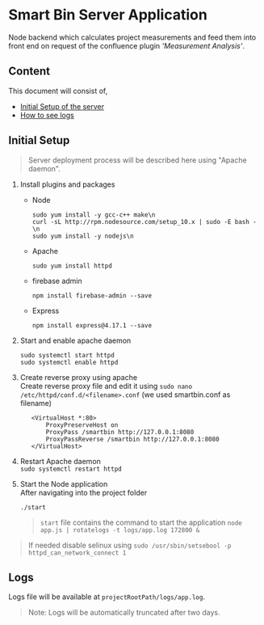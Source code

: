# Smart Bin Server Application
Node backend which calculates project measurements and feed them into front end on request of the confluence plugin _'Measurement Analysis'_. 

## Content
This document will consist of,   
 
  - [Initial Setup of the server](#initial-setup)    
  - [How to see logs](#logs)    

## Initial Setup
 > Server deployment process will be described here using "Apache daemon".            
  
  1. Install plugins and packages     
      - Node     
        ```
        sudo yum install -y gcc-c++ make\n    
        curl -sL http://rpm.nodesource.com/setup_10.x | sudo -E bash -\n    
        sudo yum install -y nodejs\n
        ```  
  
      - Apache    
        ```
        sudo yum install httpd
        ```       
      - firebase admin    
        ```
        npm install firebase-admin --save
        ```    
      - Express    
        ```
        npm install express@4.17.1 --save
        ```    
        
2. Start and enable apache daemon    
    ```
    sudo systemctl start httpd    
    sudo systemctl enable httpd
    ```    
3. Create reverse proxy using apache    
    Create reverse proxy file and edit it using `sudo nano /etc/httpd/conf.d/<filename>.conf`  (we used smartbin.conf as filename)   
     ```
        <VirtualHost *:80>    
			ProxyPreserveHost on    
			ProxyPass /smartbin http://127.0.0.1:8080   
			ProxyPassReverse /smartbin http://127.0.0.1:8080   
		</VirtualHost>    
    ``` 
    
4. Restart Apache daemon    
        ```
        sudo systemctl restart httpd
        ```    
5. Start the Node application   
    After navigating into the project folder    
    ```
    ./start
    ```    
    
    > `start` file contains the command to start the application `node app.js | rotatelogs -t logs/app.log 172800 &`
    
> If needed disable selinux using `sudo /usr/sbin/setsebool -p httpd_can_network_connect 1`
    

## Logs
Logs file will be available at `projectRootPath/logs/app.log`.
> Note: Logs will be automatically truncated after two days.